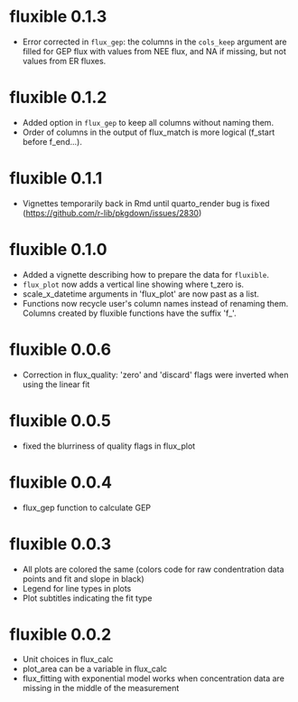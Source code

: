 # fluxible 0.1.3

* Error corrected in `flux_gep`: the columns in the `cols_keep` argument are filled for GEP flux with values from NEE flux, and NA if missing, but not values from ER fluxes.

# fluxible 0.1.2

* Added option in `flux_gep` to keep all columns without naming them.
* Order of columns in the output of flux_match is more logical (f_start before f_end...).

# fluxible 0.1.1

* Vignettes temporarily back in Rmd until quarto_render bug is fixed (https://github.com/r-lib/pkgdown/issues/2830)

# fluxible 0.1.0

* Added a vignette describing how to prepare the data for `fluxible`.
* `flux_plot` now adds a vertical line showing where t_zero is.
* scale_x_datetime arguments in 'flux_plot' are now past as a list.
* Functions now recycle user's column names instead of renaming them. Columns created by fluxible functions have the suffix 'f_'.

# fluxible 0.0.6

* Correction in flux_quality: 'zero' and 'discard' flags were inverted when using the linear fit

# fluxible 0.0.5

* fixed the blurriness of quality flags in flux_plot

# fluxible 0.0.4

* flux_gep function to calculate GEP

# fluxible 0.0.3

* All plots are colored the same (colors code for raw condentration data points and fit and slope in black)
* Legend for line types in plots
* Plot subtitles indicating the fit type

# fluxible 0.0.2

* Unit choices in flux_calc
* plot_area can be a variable in flux_calc
* flux_fitting with exponential model works when concentration data are missing in the middle of the measurement